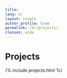 ```yaml
---
title:
lang: kr
layout: single
author_profile: true
permalink: /kr/projects/
classes: wide
---
```


<h1>Projects</h1>
{% include projects.html %}
